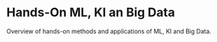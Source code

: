 # Hands-On ML, KI an Big Data
Overview of hands-on methods and applications of ML, KI and Big Data.
